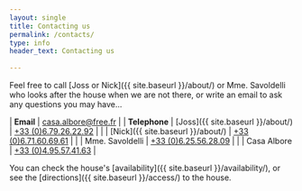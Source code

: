 ```yaml
---
layout: single
title: Contacting us
permalink: /contacts/
type: info
header_text: Contacting us
  
---
```


Feel free to call [Joss or Nick]({{ site.baseurl }}/about/) or Mme. Savoldelli who looks
after the house when we are not there, or write an email to ask any
questions you may have...

| **Email** | [casa.albore@free.fr](mailto:casa.albore@free.fr) |
| **Telephone**    |  [Joss]({{ site.baseurl }}/about/)   | [+33 (0)6.79.26.22.92](tel:+33679262292) |
|                             |  [Nick]({{ site.baseurl }}/about/)  | [+33 (0)6.71.60.69.61](tel:+33671606961) |
|                             |  Mme. Savoldelli  |  [+33 (0)6.25.56.28.09](tel:+33625562809) |
|                             | Casa Albore |  [+33 (0)4.95.57.41.63](tel:+33495574163) |

You can check the house's [availability]({{ site.baseurl }}/availability/), or see the
[directions]({{ site.baseurl }}/access/) to the house.

